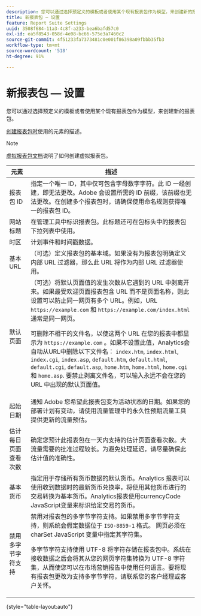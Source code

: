 ```yaml
---
description: 您可以通过选择预定义的模板或者使用某个现有报表包作为模型，来创建新的报表包。
title: 新报表包 — 设置
feature: Report Suite Settings
uuid: 3508f684-11a3-4c8f-a233-bea6bafd57c0
exl-id: ea5f8543-058d-4e08-bc66-575e3a7460c2
source-git-commit: 4f51233fa7373481c0e001f86398a09fbbb35fb3
workflow-type: tm+mt
source-wordcount: '518'
ht-degree: 91%

---
```


# 新报表包 — 设置

您可以通过选择预定义的模板或者使用某个现有报表包作为模型，来创建新的报表包。

[创建报表包时](/help/admin/c-manage-report-suites/c-new-report-suite/t-create-a-report-suite.md)使用的元素的描述。

>[!NOTE]
>
>[虚拟报表包文档](/help/components/vrs/c-workflow-vrs/vrs-create.md)说明了如何创建虚拟报表包。

| 元素 | 描述 |
| --- | --- |
| 报表包 ID | 指定一个唯一 ID，其中仅可包含字母数字字符。此 ID 一经创建，即无法更改。Adobe 会设置所需的 ID 前缀，该前缀也无法更改。在创建多个报表包时，请确保使用命名规则获得唯一的报表包 ID。 |
| 网站标题 | 在管理工具中标识报表包。此标题还可在包标头中的报表包下拉列表中使用。 |
| 时区 | 计划事件和时间戳数据。 |
| 基本 URL | （可选）定义报表包的基本域。如果没有为报表包明确定义内部 URL 过滤器，那么此 URL 将作为内部 URL 过滤器使用。 |
| 默认页面 | （可选）将默认页面值的发生次数从它遇到的 URL 中剥离开来。如果最受欢迎页面报表包含 URL 而不是页面名称，则此设置可以防止同一网页有多个 URL。例如，URL `https://example.com` 和 `https://example.com/index.html` 通常是同一网页。<p> 可删除不相干的文件名，以使这两个 URL 在您的报表中都显示为 `https://example.com` 。如果不设置此值，Analytics会自动从URL中删除以下文件名： `index.htm`, `index.html`, `index.cgi`, `index.asp`,  `default.htm`, `default.html`, `default.cgi`, `default.asp`, `home.htm`, `home.html`, `home.cgi`和 `home.asp`. 要禁止剥离文件名，可以输入永远不会在您的 URL 中出现的默认页面值。 |
| 起始日期 | 通知 Adobe 您希望此报表包变为活动状态的日期。如果您的部署计划有变动，请使用流量管理中的永久性预期流量工具提供更新的流量预估。 |
| 估计每日页面查看次数 | 确定您预计此报表包在一天内支持的估计页面查看次数。大流量需要的批准过程较长。为避免处理延迟，请尽量确保此估计值的准确性。 |
| 基本货币 | 指定用于存储所有货币数据的默认货币。Analytics 报表可以使用收到数据时的最新货币兑换率，将使用其他货币进行的交易转换为基本货币。Analytics报表使用currencyCode JavaScript变量来标识给定交易的货币。 |
| 禁用多字节字符支持 | 禁用对报表包的多字节字符支持。如果禁用多字节字符支持，则系统会假定数据位于 `ISO-8859-1` 格式。 网页必须在 charSet JavaScript 变量中指定其字符集。 <p>多字节字符支持使用 UTF-8 将字符存储在报表包中。系统在接收数据之后会将其从您的网页字符集转换为 UTF-8 字符集，从而使您可以在市场营销报告中使用任何语言。要将现有报表包更改为支持多字节字符，请联系您的客户经理或客户关怀。 |

{style=&quot;table-layout:auto&quot;}
